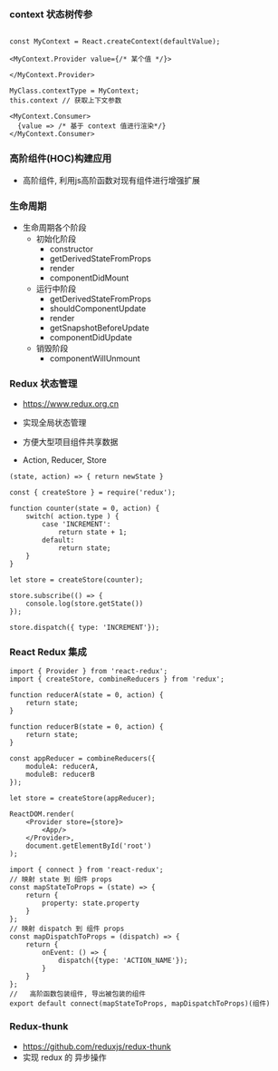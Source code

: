 
### context 状态树传参
```ecmascript 6

const MyContext = React.createContext(defaultValue);

<MyContext.Provider value={/* 某个值 */}>

</MyContext.Provider>

MyClass.contextType = MyContext;
this.context // 获取上下文参数

<MyContext.Consumer>
  {value => /* 基于 context 值进行渲染*/}
</MyContext.Consumer>

```

### 高阶组件(HOC)构建应用
- 高阶组件, 利用js高阶函数对现有组件进行增强扩展

### 生命周期
- 生命周期各个阶段
    + 初始化阶段
        - constructor
        - getDerivedStateFromProps
        - render
        - componentDidMount
    + 运行中阶段
        - getDerivedStateFromProps
        - shouldComponentUpdate
        - render
        - getSnapshotBeforeUpdate
        - componentDidUpdate
    + 销毁阶段
        - componentWillUnmount


### Redux 状态管理
- https://www.redux.org.cn

- 实现全局状态管理
- 方便大型项目组件共享数据
- Action, Reducer, Store
```ecmascript 6
(state, action) => { return newState }
```

```ecmascript 6
const { createStore } = require('redux');

function counter(state = 0, action) {
    switch( action.type ) {
        case 'INCREMENT':
            return state + 1;
        default:
            return state;
    }
}

let store = createStore(counter);

store.subscribe(() => {
    console.log(store.getState())
});

store.dispatch({ type: 'INCREMENT'});

```
### React Redux 集成
```ecmascript 6
import { Provider } from 'react-redux';
import { createStore, combineReducers } from 'redux';

function reducerA(state = 0, action) {
    return state;
}

function reducerB(state = 0, action) {
    return state;
}

const appReducer = combineReducers({
    moduleA: reducerA,
    moduleB: reducerB
});

let store = createStore(appReducer);

ReactDOM.render(
    <Provider store={store}>
        <App/>
    </Provider>,
    document.getElementById('root')
);
```
```ecmascript 6
import { connect } from 'react-redux';
// 映射 state 到 组件 props
const mapStateToProps = (state) => {
    return {
        property: state.property
    }
};
// 映射 dispatch 到 组件 props
const mapDispatchToProps = (dispatch) => {
    return {
        onEvent: () => {
            dispatch({type: 'ACTION_NAME'});
        }
    }
};
//   高阶函数包装组件, 导出被包装的组件
export default connect(mapStateToProps, mapDispatchToProps)(组件)

```
### Redux-thunk
- https://github.com/reduxjs/redux-thunk
- 实现 redux 的 异步操作

